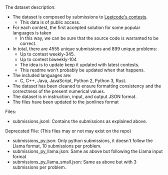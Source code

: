 The dataset description:   

   - The dataset is composed by submissions to [Leetcode's contests](https://leetcode.com/contest/).
     - This data is of public access.
   - For each contest, the first accepted solution for some popular languages is taken
     - In this way, we can be sure that the source code is warranted to be correct.
   - In total, there are 4555 unique submissions and 899 unique problems: 
     - Up to contest weekly-345.
     - Up to contest biweekly-104
     - The idea is to update keep it updated with latest contests.
     - This readme won't probably be updated when that happens.
   - The included languages are:
     - C, C++, Java, JavaScript, Python 2, Python 3, Rust.
   - The dataset has been cleaned to ensure formatting consistency and the correctness of the present numerical values.
   - The dataset is in instruction, input, and output JSON format.
   - The files have been updated to the jsonlines format

Files:
  - submissions.jsonl: Contains the submissions as explained above.
   
Deprecated File: (This files may or not may exist on the repo)
  - submissions_py.json: Only python submissions, it doesn't follow the Llama format, 10 submissions per problem.
  - submissions_py_llama.json: Same as above but following the Llama input format
  - submissions_py_llama_small.json: Same as above but with 3 submissions per problem.


